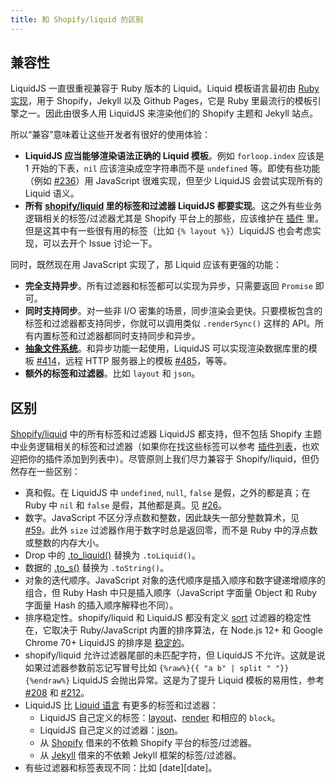 ```yaml
---
title: 和 Shopify/liquid 的区别
---
```


## 兼容性

LiquidJS 一直很重视兼容于 Ruby 版本的 Liquid。Liquid 模板语言最初由 [Ruby 实现][ruby-liquid]，用于 Shopify，Jekyll 以及 Github Pages，它是 Ruby 里最流行的模板引擎之一。因此由很多人用 LiquidJS 来渲染他们的 Shopify 主题和 Jekyll 站点。

所以“兼容”意味着让这些开发者有很好的使用体验：

- **LiquidJS 应当能够渲染语法正确的 Liquid 模板**。例如 `forloop.index` 应该是 1 开始的下表，`nil` 应该渲染成空字符串而不是 `undefined` 等。即使有些功能（例如 [#236][#236]）用 JavaScript 很难实现，但至少 LiquidJS 会尝试实现所有的 Liquid 语义。
- **所有 [shopify/liquid][ruby-liquid] 里的标签和过滤器 LiquidJS 都要实现**。这之外有些业务逻辑相关的标签/过滤器尤其是 Shopify 平台上的那些，应该维护在 [插件][plugins] 里。但是这其中有一些很有用的标签（比如 `{% layout %}`）LiquidJS 也会考虑实现，可以去开个 Issue 讨论一下。

同时，既然现在用 JavaScript 实现了，那 Liquid 应该有更强的功能：

* **完全支持异步**。所有过滤器和标签都可以实现为异步，只需要返回 `Promise` 即可。
* **同时支持同步**。对一些非 I/O 密集的场景，同步渲染会更快。只要模板包含的标签和过滤器都支持同步，你就可以调用类似 `.renderSync()` 这样的 API。所有内置标签和过滤器都同时支持同步和异步。
* **[抽象文件系统][afs]**。和异步功能一起使用，LiquidJS 可以实现渲染数据库里的模板 [#414][#414]，远程 HTTP 服务器上的模板 [#485][#485]，等等。
* **额外的标签和过滤器**。比如 `layout` 和 `json`。

## 区别

[Shopify/liquid][ruby-liquid] 中的所有标签和过滤器 LiquidJS 都支持，但不包括 Shopify 主题中业务逻辑相关的标签和过滤器（如果你在找这些标签可以参考 [插件列表][plugins]，也欢迎把你的插件添加到列表中）。尽管原则上我们尽力兼容于 Shopify/liquid，但仍然存在一些区别：

* 真和假。在 LiquidJS 中 `undefined`, `null`, `false` 是假，之外的都是真；在 Ruby 中 `nil` 和 `false` 是假，其他都是真。见 [#26][#26]。
* 数字。JavaScript 不区分浮点数和整数，因此缺失一部分整数算术，见 [#59][#59]。此外 `size` 过滤器作用于数字时总是返回零，而不是 Ruby 中的浮点数或整数的内存大小。
* Drop 中的 [.to_liquid()](https://github.com/Shopify/liquid/wiki/Introduction-to-Drops) 替换为 `.toLiquid()`。
* 数据的 [.to_s()](https://www.rubydoc.info/gems/liquid/Liquid/Drop) 替换为 `.toString()`。
* 对象的迭代顺序。JavaScript 对象的迭代顺序是插入顺序和数字键递增顺序的组合，但 Ruby Hash 中只是插入顺序（JavaScript 字面量 Object 和 Ruby 字面量 Hash 的插入顺序解释也不同）。
* 排序稳定性。shopify/liquid 和 LiquidJS 都没有定义 [sort][sort] 过滤器的稳定性在，它取决于 Ruby/JavaScript 内置的排序算法，在 Node.js 12+ 和 Google Chrome 70+ LiquidJS 的排序是 [稳定的][stable-sort]。
* shopify/liquid 允许过滤器尾部的未匹配字符，但 LiquidJS 不允许。这就是说如果过滤器参数前忘记写冒号比如 `{%raw%}{{ "a b" | split " "}}{%endraw%}` LiquidJS 会抛出异常。这是为了提升 Liquid 模板的易用性，参考 [#208][#208] 和 [#212][#212]。
* LiquidJS 比 [Liquid 语言][liquid] 有更多的标签和过滤器：
    * LiquidJS 自己定义的标签：[layout][layout]、[render][render] 和相应的 `block`。
    * LiquidJS 自己定义的过滤器：[json][json]。
    * 从 [Shopify][shopify-tags] 借来的不依赖 Shopify 平台的标签/过滤器。
    * 从 [Jekyll][jekyll-filters] 借来的不依赖 Jekyll 框架的标签/过滤器。
* 有些过滤器和标签表现不同：比如 [date][date]。

[layout]: ../tags/layout.html
[render]: ../tags/render.html
[json]: https://liquidjs.com/filters/json.html
[#26]: https://github.com/harttle/liquidjs/pull/26
[#59]: https://github.com/harttle/liquidjs/issues/59
[#208]: https://github.com/harttle/liquidjs/issues/208
[#212]: https://github.com/harttle/liquidjs/issues/212
[#236]: https://github.com/harttle/liquidjs/issues/236
[#414]: https://github.com/harttle/liquidjs/discussions/414
[#485]: https://github.com/harttle/liquidjs/discussions/485
[sort]: https://liquidjs.com/filters/sort.html
[stable-sort]: https://v8.dev/features/stable-sort
[plugins]: ./plugins.html#插件列表
[ruby-liquid]: https://github.com/Shopify/liquid
[afs]: https://liquidjs.com/tutorials/render-file.html#Abstract-File-System
[liquid]: https://shopify.github.io/liquid/basics/introduction/
[shopify-tags]: https://shopify.dev/docs/api/liquid/tags
[jekyll-filters]: https://jekyllrb.com/docs/liquid/filters/
